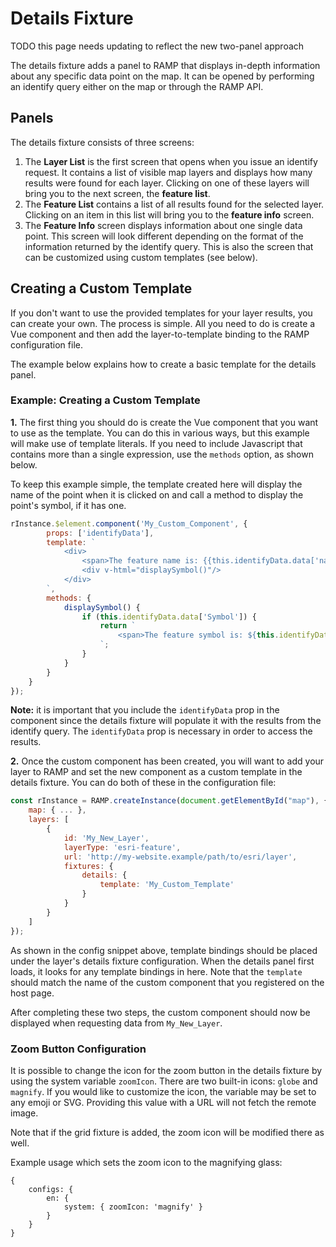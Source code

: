 # Details Fixture

TODO this page needs updating to reflect the new two-panel approach

The details fixture adds a panel to RAMP that displays in-depth information about any specific data point on the map. It can be opened by performing an identify query either on the map or through the RAMP API.

## Panels
The details fixture consists of three screens:

1. The __Layer List__ is the first screen that opens when you issue an identify request. It contains a list of visible map layers and displays how many results were found for each layer. Clicking on one of these layers will bring you to the next screen, the __feature list__.
2. The __Feature List__ contains a list of all results found for the selected layer. Clicking on an item in this list will bring you to the __feature info__ screen.
3. The __Feature Info__ screen displays information about one single data point. This screen will look different depending on the format of the information returned by the identify query. This is also the screen that can be customized using custom templates (see below).


## Creating a Custom Template

If you don't want to use the provided templates for your layer results, you can create your own. The process is simple. All you need to do is create a Vue component and then add the layer-to-template binding to the RAMP configuration file.

The example below explains how to create a basic template for the details panel.

### Example: Creating a Custom Template

__1.__ The first thing you should do is create the Vue component that you want to use as the template. You can do this in various ways, but this example will make use of template literals. If you need to include Javascript that contains more than a single expression, use the `methods` option, as shown below.

To keep this example simple, the template created here will display the name of the point when it is clicked on and call a method to display the point's symbol, if it has one.

```js
rInstance.$element.component('My_Custom_Component', {
        props: ['identifyData'],
        template: `
            <div>
                <span>The feature name is: {{this.identifyData.data['name']}}</span>
                <div v-html="displaySymbol()"/>
            </div>
        `,
        methods: {
            displaySymbol() {
                if (this.identifyData.data['Symbol']) {
                    return `
                        <span>The feature symbol is: ${this.identifyData.data['Symbol']}</span>
                    `;
                }
            }
        }
    }
});
```

__Note:__ it is important that you include the `identifyData` prop in the component since the details fixture will populate it with the results from the identify query. The `identifyData` prop is necessary in order to access the results.


__2.__ Once the custom component has been created, you will want to add your layer to RAMP and set the new component as a custom template in the details fixture. You can do both of these in the configuration file:

```js
const rInstance = RAMP.createInstance(document.getElementById("map"), {
    map: { ... },
    layers: [
        {
            id: 'My_New_Layer',
            layerType: 'esri-feature',
            url: 'http://my-website.example/path/to/esri/layer',
            fixtures: {
                details: {
                    template: 'My_Custom_Template'
                }
            }
        }
    ]
});
```

As shown in the config snippet above, template bindings should be placed under the layer's details fixture configuration. When the details panel first loads, it looks for any template bindings in here. Note that the `template` should match the name of the custom component that you registered on the host page.

After completing these two steps, the custom component should now be displayed when requesting data from `My_New_Layer`.

### Zoom Button Configuration
It is possible to change the icon for the zoom button in the details fixture by using the system variable `zoomIcon`. There are two built-in icons: `globe` and `magnify`. If you would like to customize the icon, the variable may be set to any emoji or SVG. Providing this value with a URL will not fetch the remote image.

Note that if the grid fixture is added, the zoom icon will be modified there as well.

Example usage which sets the zoom icon to the magnifying glass:
```
{
    configs: {
        en: {
            system: { zoomIcon: 'magnify' }
        }
    }
}
